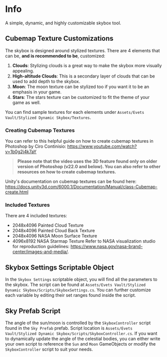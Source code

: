 ﻿# Info
A simple, dynamic, and highly customizable skybox tool.

## Cubemap Texture Customizations
The skybox is designed around stylized textures. 
There are 4 elements that can be, **and is recommended to be**, customized:
1. **Clouds**: Stylizing clouds is a great way to make the skybox more visually appealing.
2. **High-altitude Clouds**: This is a secondary layer of clouds that can be used to add depth to the skybox.
3. **Moon**: The moon texture can be stylized too if you want it to be an emphasis in your game.
4. **Stars**: The stars texture can be customized to fit the theme of your game as well.

You can find sample textures for each elements under `Assets/Evets Vault/Stylized Dynamic Skybox/Textures`.

### Creating Cubemap Textures
You can refer to this helpful guide on how to create cubemap textures in Photoshop by Ciro Continisio:
https://www.youtube.com/watch?v=1b0g2j4k7aY

> **Please note that the video uses the 3D feature found only on older version of Photoshop (v22.0 and below).
You can also refer to other resources on how to create cubemap textures.**

Unity's documentation on cubemap textures can be found here:
https://docs.unity3d.com/6000.1/Documentation/Manual/class-Cubemap-create.html

### Included Textures
There are 4 included textures:
- 2048x4096 Painted Cloud Texture
- 2048x4096 Painted Cloud Back Texture
- 2048x4096 NASA Moon Surface Texture
- 4096x8192 NASA Starmap Texture
Refer to NASA visualization studio for reproduction guidelines: https://www.nasa.gov/nasa-brand-center/images-and-media/.

## Skybox Settings Scriptable Object
In the `Skybox Settings` scriptable object, you will find all the parameters to the skybox.
The script can be found at `Assets/Evets Vault/Stylized Dynamic Skybox/Scripts/SkyboxSettings.cs`.
You can further customize each variable by editing their set ranges found inside the script.

## Sky Prefab Script
The angle of the sun/moon is controlled by the `SkyboxController` script found in the `Sky Prefab` prefab. 
Script location is `Assets/Evets Vault/Stylized Dynamic Skybox/Scripts/SkyboxController.cs`.
If you want to dynamically update the angle of the celestial bodies, you can either write your own script to reference the `Sun` and `Moon` GameObjects or modify the `SkyboxController` script to suit your needs.